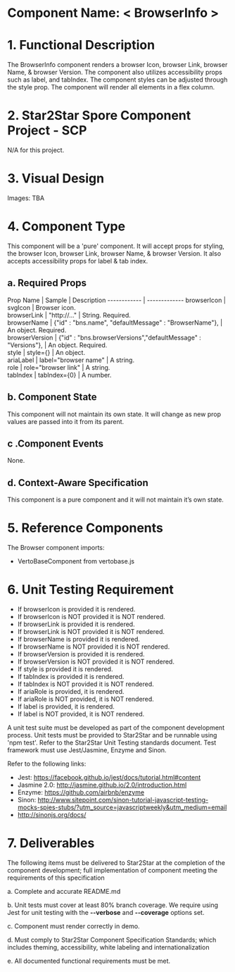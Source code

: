 # Component Name:  < BrowserInfo \>   #

# 1. Functional Description #

The BrowserInfo component renders a browser Icon, browser Link, browser Name, & browser Version.
The component also utilizes  accessibility props such as label,  and tabIndex. The component styles can be adjusted through the style prop. The component will render all elements in a flex column.

# 2. Star2Star Spore Component Project - SCP #

N/A for this project.

# 3. Visual Design #  

Images: TBA

# 4. Component Type #

This component will be a 'pure' component.  It will accept props for styling, the browser Icon, browser Link, browser Name, & browser Version. It also accepts accessibility props for label & tab index.

## a. Required Props ##

Prop Name | Sample | Description
------------ | -------------
browserIcon | svgIcon | Browser icon.<br>
browserLink | "http://..." | String. Required.<br>
browserName | {"id" : "bns.name", "defaultMessage" : "BrowserName"}, | An object. Required.<br>
browserVersion | {"id" : "bns.browserVersions","defaultMessage" : "Versions"}, | An object. Required.<br>
style | style={} | An object.<br>
ariaLabel | label="browser name" | A string.<br>
role | role="browser link" | A string.<br>
tabIndex | tabIndex={0} | A number.<br>

## b. Component State ##

This component will not maintain its own state. It will change as new prop values are passed into it from its parent.

## c .Component Events ##

None.

## d. Context-Aware Specification ##

This component is a pure component and it will not maintain it’s own state.

# 5. Reference Components #

The Browser component imports:

- VertoBaseComponent from vertobase.js<br>


# 6. Unit Testing Requirement #
- If browserIcon is provided it is rendered.<br>
- If browserIcon is NOT provided it is NOT rendered.<br>
- If browserLink is provided it is rendered.<br>
- If browserLink is NOT provided it is NOT rendered.<br>
- If browserName is provided it is rendered.<br>
- If browserName is NOT provided it is NOT rendered.<br>
- If browserVersion is provided it is rendered.<br>
- If browserVersion is NOT provided it is NOT rendered.<br>
- If style is provided it is rendered.<br>
- If tabIndex is provided it is rendered.<br>
- If tabIndex is NOT provided it is NOT rendered.<br>
- If ariaRole is provided, it is rendered.<br>
- If ariaRole is NOT provided, it is NOT rendered.<br>
- If label is provided, it is rendered.<br>
- If label is NOT provided, it is NOT rendered.<br>

A unit test suite must be developed as part of the component development process.  Unit tests must be provided to Star2Star and be runnable using 'npm test'.  Refer to the Star2Star Unit Testing standards document.  Test framework must use Jest/Jasmine, Enzyme and Sinon.

Refer to the following links:
* Jest: https://facebook.github.io/jest/docs/tutorial.html#content
* Jasmine 2.0: http://jasmine.github.io/2.0/introduction.html
* Enzyme: https://github.com/airbnb/enzyme
* Sinon: http://www.sitepoint.com/sinon-tutorial-javascript-testing-mocks-spies-stubs/?utm_source=javascriptweekly&utm_medium=email
* http://sinonjs.org/docs/

# 7. Deliverables #

The following items must be delivered to Star2Star at the completion of the component development; full implementation of component meeting the requirements of this specification

  a. Complete and accurate README.md

  b. Unit tests must cover at least 80% branch coverage.  We require using Jest for unit testing with the __--verbose__ and __--coverage__ options set.

  c. Component must render correctly in demo.

  d. Must comply to Star2Star Component Specification Standards; which includes theming, accessibility, white labeling and internationalization

  e. All documented functional requirements must be met.

